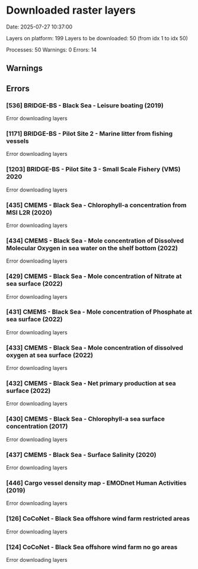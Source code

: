 # Downloaded raster layers

Date: 2025-07-27 10:37:00

Layers on platform: 199
Layers to be downloaded: 50 (from idx 1 to idx 50)

Processes: 50
Warnings: 0
Errors: 14

## Warnings

## Errors

### [536] BRIDGE-BS - Black Sea - Leisure boating (2019)

Error downloading layers

### [1171] BRIDGE-BS - Pilot Site 2 - Marine litter from fishing vessels

Error downloading layers

### [1203] BRIDGE-BS - Pilot Site 3 -  Small Scale Fishery (VMS) 2020

Error downloading layers

### [435] CMEMS - Black Sea  - Chlorophyll-a concentration from MSI L2R (2020)

Error downloading layers

### [434] CMEMS - Black Sea  - Mole concentration of Dissolved Molecular Oxygen in sea water on the shelf bottom (2022)

Error downloading layers

### [429] CMEMS - Black Sea  - Mole concentration of Nitrate at sea surface (2022)

Error downloading layers

### [431] CMEMS - Black Sea  - Mole concentration of Phosphate at sea surface (2022)

Error downloading layers

### [433] CMEMS - Black Sea  - Mole concentration of dissolved oxygen at sea surface (2022)

Error downloading layers

### [432] CMEMS - Black Sea  - Net primary production at sea surface (2022)

Error downloading layers

### [430] CMEMS - Black Sea - Chlorophyll-a sea surface concentration (2017)

Error downloading layers

### [437] CMEMS - Black Sea - Surface Salinity (2020)

Error downloading layers

### [446] Cargo vessel density map - EMODnet Human Activities (2019)

Error downloading layers

### [126] CoCoNet - Black Sea offshore wind farm  restricted areas

Error downloading layers

### [124] CoCoNet - Black Sea offshore wind farm no go areas

Error downloading layers
